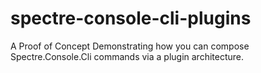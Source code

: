 # spectre-console-cli-plugins
A Proof of Concept Demonstrating how you can compose Spectre.Console.Cli commands via a plugin architecture.
